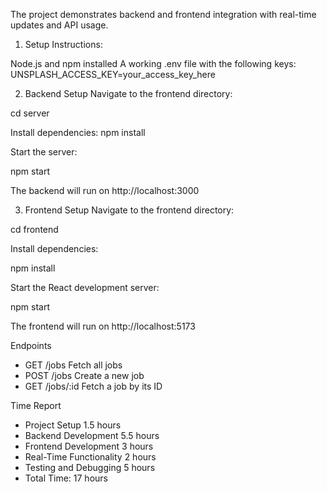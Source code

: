 The project demonstrates backend and frontend integration with real-time updates and API usage.

1. Setup Instructions:

Node.js and npm installed
A working .env file with the following keys:
UNSPLASH_ACCESS_KEY=your_access_key_here

2. Backend Setup
Navigate to the frontend directory:

cd server

Install dependencies:
npm install

Start the server:

npm start

The backend will run on http://localhost:3000

3. Frontend Setup
Navigate to the frontend directory:

cd frontend

Install dependencies:

npm install

Start the React development server:

npm start

The frontend will run on http://localhost:5173

Endpoints

- GET	/jobs	Fetch all jobs
- POST	/jobs	Create a new job
- GET	/jobs/:id	Fetch a job by its ID

Time Report

- Project Setup	1.5 hours
- Backend Development	5.5 hours
- Frontend Development	3 hours
- Real-Time Functionality	2 hours
- Testing and Debugging	5 hours
- Total Time: 17 hours

